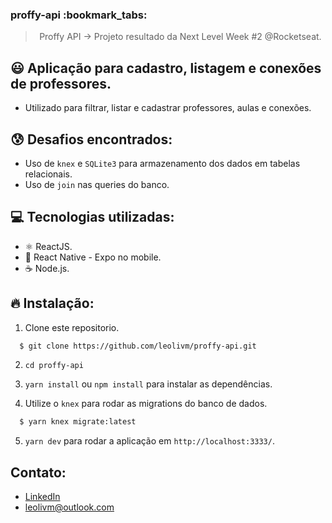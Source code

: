 <h3>
  proffy-api :bookmark_tabs:
</h3>

<blockquote align="center">Proffy API -> Projeto resultado da Next Level Week #2 @Rocketseat.</blockquote>

## :smiley: Aplicação para cadastro, listagem e conexões de professores.

- Utilizado para filtrar, listar e cadastrar professores, aulas e conexões.

## :cold_sweat: Desafios encontrados:

- Uso de `knex` e `SQLite3` para armazenamento dos dados em tabelas relacionais.
- Uso de `join` nas queries do banco.

## :computer: Tecnologias utilizadas:

- ⚛️ ReactJS.
- 📱 React Native - Expo no mobile.
- ☕️ Node.js.

## :fire: Instalação:

1. Clone este repositorio.

```sh
  $ git clone https://github.com/leolivm/proffy-api.git
```

2. `cd proffy-api`<br />

3. `yarn install` ou `npm install` para instalar as dependências.<br />

4. Utilize o `knex` para rodar as migrations do banco de dados.

```sh
  $ yarn knex migrate:latest
```

5. `yarn dev` para rodar a aplicação em `http://localhost:3333/`.<br />

## Contato:

- [LinkedIn](https://www.linkedin.com/in/leandro-martins-0640921a4/)
- leolivm@outlook.com
